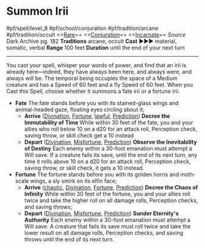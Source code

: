 # Summon Irii
#pf/spell/level_8 #pf/school/conjuration #pf/tradition/arcane #pf/tradition/occult
==[Rare](../../../Traits/Rare.md)== ==[Conjuration](../../../Traits/Conjuration.md)== ==[Incarnate](../../../Traits/Incarnate.md)==
*Source* Dark Archive pg. 182
**Traditions** arcane, occult
**Cast** ►►► material, somatic, verbal
**Range** 100 feet
**Duration** until the end of your next turn

---
You cast your spell, whisper your words of power, and find that an irii is already here—indeed, they have always been here, and always were, and always will be. The temporal being occupies the space of a Medium creature and has a Speed of 60 feet and a fly Speed of 60 feet. When you Cast this Spell, choose whether it summons a fate irii or a fortune irii.

- **Fate** The fate stands before you with its stained-glass wings and animal-headed gaze, floating eyes circling about it; 
	- **Arrive** ([Divination](../../../Traits/Divination.md), [Fortune](../../../Traits/Fortune.md), [lawful](lawful), [Prediction](../../../Traits/Prediction.md)) **Decree the Immutability of Time** While within 30 feet of the fate, you and your allies who roll below 10 on a d20 for an attack roll, Perception check, saving throw, or skill check get a 10 instead
	- **Depart** ([Divination](../../../Traits/Divination.md), [Misfortune](../../../Traits/Misfortune.md), [Prediction](../../../Traits/Prediction.md)) **Observe the Inevitability of Destiny** Each enemy within a 30-foot emanation must attempt a Will save. If a creature fails its save, until the end of its next turn, any time it rolls above 10 on a d20 for an attack roll, Perception check, saving throw, or skill check, it gets a 10 instead.
- **Fortune** The fortune stands before you with its golden horns and moth-scale wings, a sly smirk on its elfin face;
	- **Arrive** ([chaotic](chaotic), [Divination](../../../Traits/Divination.md), [Fortune](../../../Traits/Fortune.md), [Prediction](../../../Traits/Prediction.md)) **Decree the Chaos of Infinity** While within 30 feet of the fortune, you and your allies roll twice and take the higher roll on all damage rolls, Perception checks, and saving throws; 
	- **Depart** ([Divination](../../../Traits/Divination.md), [Misfortune](../../../Traits/Misfortune.md), [Prediction](../../../Traits/Prediction.md)) **Sunder Eternity's Authority** Each enemy within a 30-foot emanation must attempt a Will save. A creature that fails its save must roll twice and take the lower result on all damage rolls, Perception checks, and saving throws until the end of its next turn.